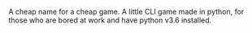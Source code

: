 A cheap name for a cheap game.
A little CLI game made in python, for those who are bored at work and have python v3.6 installed.
